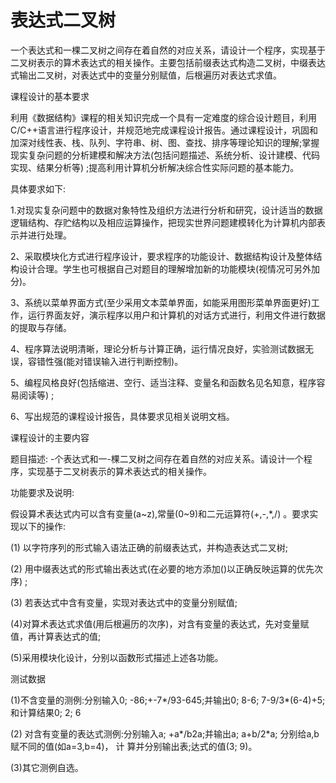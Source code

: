 # 表达式二叉树
一个表达式和一棵二叉树之间存在着自然的对应关系，请设计一个程序，实现基于二叉树表示的算术表达式的相关操作。主要包括前缀表达式构造二叉树，中缀表达式输出二叉树，对表达式中的变量分别赋值，后根遍历对表达式求值。


课程设计的基本要求

利用《数据结构》课程的相关知识完成一个具有一定难度的综合设计题目，利用C/C++语言进行程序设计，并规范地完成课程设计报告。通过课程设计，巩固和加深对线性表、栈、队列、字符串、树、图、查找、排序等理论知识的理解;掌握现实复杂问题的分析建模和解决方法(包括问题描述、系统分析、设计建模、代码实现、结果分析等) ;提高利用计算机分析解决综合性实际问题的基本能力。

具体要求如下:

1.对现实复杂问题中的数据对象特性及组织方法进行分析和研究，设计适当的数据逻辑结构、存贮结构以及相应运算操作，把现实世界问题建模转化为计算机内部表示并进行处理。

2、采取模块化方式进行程序设计，要求程序的功能设计、数据结构设计及整体结构设计合理。学生也可根据自己对题目的理解增加新的功能模块(视情况可另外加分)。

3、系统以菜单界面方式(至少采用文本菜单界面，如能采用图形菜单界面更好)工作，运行界面友好，演示程序以用户和计算机的对话方式进行，利用文件进行数据的提取与存储。

4、程序算法说明清晰，理论分析与计算正确，运行情况良好，实验测试数据无误，容错性强(能对错误输入进行判断控制)。

5、编程风格良好(包括缩进、空行、适当注释、变量名和函数名见名知意，程序容易阅读等) ;

6、写出规范的课程设计报告，具体要求见相关说明文档。



课程设计的主要内容

题目描述: -个表达式和一-棵二叉树之间存在着自然的对应关系。请设计一个程序，实现基于二叉树表示的算术表达式的相关操作。

功能要求及说明:

假设算术表达式内可以含有变量(a~z),常量(0~9)和二元运算符(+,-,*,/) 。要求实现以下的操作:

(1) 以字符序列的形式输入语法正确的前缀表达式，并构造表达式二叉树;

(2) 用中缀表达式的形式输出表达式(在必要的地方添加()以正确反映运算的优先次序) ;

(3) 若表达式中含有变量，实现对表达式中的变量分别赋值;

(4)对算术表达式求值(用后根遍历的次序)，对含有变量的表达式，先对变量赋值，再计算表达式的值;

(5)采用模块化设计，分别以函数形式描述上述各功能。

测试数据

(1)不含变量的测例:分别输入0; -86;+-7*/93-645;并输出0; 8-6; 7-9/3*(6-4)+5;和计算结果0; 2; 6

(2) 对含有变量的表达式测例:分别输入a; +a*/b2a;并输出a; a+b/2*a; 分别给a,b赋不同的值(如a=3,b=4)， 计 算并分别输出表;达式的值(3; 9)。

(3)其它测例自选。

